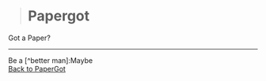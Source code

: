 ># Papergot

Got a Paper?<br>
<hr>
Be a [^better man]:Maybe<br>
<a href="http://www.papergot.com" target="_blank" >Back to PaperGot</a><br>
